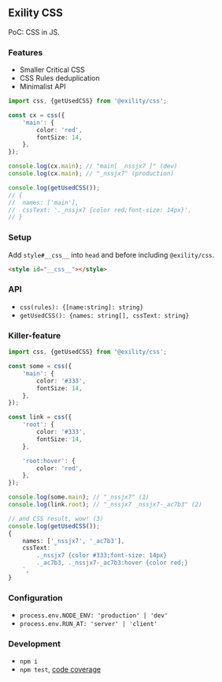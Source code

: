 Exility CSS
-----------
PoC: CSS in JS.


### Features

 - Smaller Critical CSS
 - CSS Rules deduplication
 - Minimalist API


```ts
import css, {getUsedCSS} from '@exility/css';

const cx = css({
	'main': {
		color: 'red',
		fontSize: 14,
	},
});

console.log(cx.main); // "main[ _nssjx7 ]" (dev)
console.log(cx.main); // "_nssjx7" (production)

console.log(getUsedCSS());
// {
// 	names: ['main'],
// 	cssText: '._nssjx7 {color red;font-size: 14px}',
// }
```


### Setup
Add `style#__css__` into `head` and before including `@exility/css`.

```html
<style id="__css__"></style>
```


### API

 - `css(rules): {[name:string]: string}`
 - `getUsedCSS(): {names: string[], cssText: string}`


### Killer-feature

```ts
import css, {getUsedCSS} from '@exility/css';

const some = css({
	'main': {
		color: '#333',
		fontSize: 14,
	},
});

const link = css({
	'root': {
		color: '#333',
		fontSize: 14,
	},

	'root:hover': {
		color: 'red',
	},
});

console.log(some.main); // "_nssjx7" (1)
console.log(link.root); // "_nssjx7 _nssjx7-_ac7b3" (2)

// and CSS result, wow! (3)
console.log(getUsedCSS());
{
	names: ['_nssjx7', '_ac7b3'],
	cssText: `
		._nssjx7 {color #333;font-size: 14px}
		._ac7b3, ._nssjx7-_ac7b3:hover {color red;}
	`,
}
```


### Configuration

 - `process.env.NODE_ENV: 'production' | 'dev'`
 - `process.env.RUN_AT: 'server' | 'client'`


### Development

 - `npm i`
 - `npm test`, [code coverage](./coverage/lcov-report/index.html)
